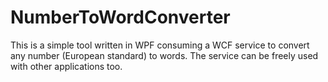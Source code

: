 # NumberToWordConverter
This is a simple tool written in WPF consuming a WCF service to convert any number (European standard) to words. The service can be freely used with other applications too.
